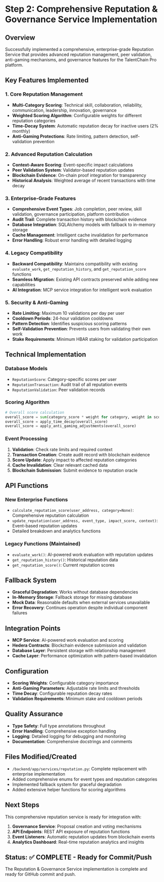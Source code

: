 # Step 2: Comprehensive Reputation & Governance Service Implementation

## Overview

Successfully implemented a comprehensive, enterprise-grade Reputation Service that provides advanced reputation management, peer validation, anti-gaming mechanisms, and governance features for the TalentChain Pro platform.

## Key Features Implemented

### 1. Core Reputation Management

- **Multi-Category Scoring**: Technical skill, collaboration, reliability, communication, leadership, innovation, governance
- **Weighted Scoring Algorithm**: Configurable weights for different reputation categories
- **Time-Decay System**: Automatic reputation decay for inactive users (2% monthly)
- **Anti-Gaming Protections**: Rate limiting, pattern detection, self-validation prevention

### 2. Advanced Reputation Calculation

- **Context-Aware Scoring**: Event-specific impact calculations
- **Peer Validation System**: Validator-based reputation updates
- **Blockchain Evidence**: On-chain proof integration for transparency
- **Historical Analysis**: Weighted average of recent transactions with time decay

### 3. Enterprise-Grade Features

- **Comprehensive Event Types**: Job completion, peer review, skill validation, governance participation, platform contribution
- **Audit Trail**: Complete transaction history with blockchain evidence
- **Database Integration**: SQLAlchemy models with fallback to in-memory storage
- **Cache Management**: Intelligent cache invalidation for performance
- **Error Handling**: Robust error handling with detailed logging

### 4. Legacy Compatibility

- **Backward Compatibility**: Maintains compatibility with existing `evaluate_work`, `get_reputation_history`, and `get_reputation_score` functions
- **Seamless Migration**: Existing API contracts preserved while adding new capabilities
- **AI Integration**: MCP service integration for intelligent work evaluation

### 5. Security & Anti-Gaming

- **Rate Limiting**: Maximum 10 validations per day per user
- **Cooldown Periods**: 24-hour validation cooldowns
- **Pattern Detection**: Identifies suspicious scoring patterns
- **Self-Validation Prevention**: Prevents users from validating their own work
- **Stake Requirements**: Minimum HBAR staking for validation participation

## Technical Implementation

### Database Models

- `ReputationScore`: Category-specific scores per user
- `ReputationTransaction`: Audit trail of all reputation events
- `ReputationValidation`: Peer validation records

### Scoring Algorithm

```python
# Overall score calculation
overall_score = sum(category_score * weight for category, weight in scoring_weights.items())
overall_score = apply_time_decay(overall_score)
overall_score = apply_anti_gaming_adjustments(overall_score)
```

### Event Processing

1. **Validation**: Check rate limits and required context
2. **Transaction Creation**: Create audit record with blockchain evidence
3. **Score Update**: Apply impact to affected reputation categories
4. **Cache Invalidation**: Clear relevant cached data
5. **Blockchain Submission**: Submit evidence to reputation oracle

## API Functions

### New Enterprise Functions

- `calculate_reputation_score(user_address, category=None)`: Comprehensive reputation calculation
- `update_reputation(user_address, event_type, impact_score, context)`: Event-based reputation updates
- Detailed breakdown and analytics functions

### Legacy Functions (Maintained)

- `evaluate_work()`: AI-powered work evaluation with reputation updates
- `get_reputation_history()`: Historical reputation data
- `get_reputation_score()`: Current reputation scores

## Fallback System

- **Graceful Degradation**: Works without database dependencies
- **In-Memory Storage**: Fallback storage for missing database
- **Mock Data**: Reasonable defaults when external services unavailable
- **Error Recovery**: Continues operation despite individual component failures

## Integration Points

- **MCP Service**: AI-powered work evaluation and scoring
- **Hedera Contracts**: Blockchain evidence submission and validation
- **Database Layer**: Persistent storage with relationship management
- **Cache Layer**: Performance optimization with pattern-based invalidation

## Configuration

- **Scoring Weights**: Configurable category importance
- **Anti-Gaming Parameters**: Adjustable rate limits and thresholds
- **Time Decay**: Configurable reputation decay rates
- **Validation Requirements**: Minimum stake and cooldown periods

## Quality Assurance

- **Type Safety**: Full type annotations throughout
- **Error Handling**: Comprehensive exception handling
- **Logging**: Detailed logging for debugging and monitoring
- **Documentation**: Comprehensive docstrings and comments

## Files Modified/Created

- `/backend/app/services/reputation.py`: Complete replacement with enterprise implementation
- Added comprehensive enums for event types and reputation categories
- Implemented fallback system for graceful degradation
- Added extensive helper functions for scoring algorithms

## Next Steps

This comprehensive reputation service is ready for integration with:

1. **Governance Service**: Proposal creation and voting mechanisms
2. **API Endpoints**: REST API exposure of reputation functions
3. **Event Listeners**: Automatic reputation updates from blockchain events
4. **Analytics Dashboard**: Real-time reputation analytics and insights

## Status: ✅ COMPLETE - Ready for Commit/Push

The Reputation & Governance Service implementation is complete and ready for GitHub commit and push.
